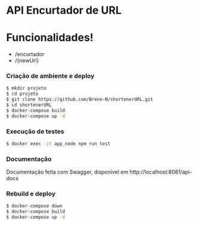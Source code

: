 # API Encurtador de URL

# Funcionalidades!

-   /encurtador
-   /{newUrl}

### Criação de ambiente e deploy

```sh
$ mkdir projeto
$ cd projeto
$ git clone https://github.com/Breno-N/shortenerURL.git
$ cd shortenerURL
$ docker-compose build
$ docker-compose up -d
```

### Execução de testes

```sh
$ docker exec -it app_node npm run test
```

### Documentação

Documentação feita com Swagger, disponível em http://localhost:8081/api-docs

### Rebuild e deploy
```sh
$ docker-compose down
$ docker-compose build
$ docker-compose up -d
```
